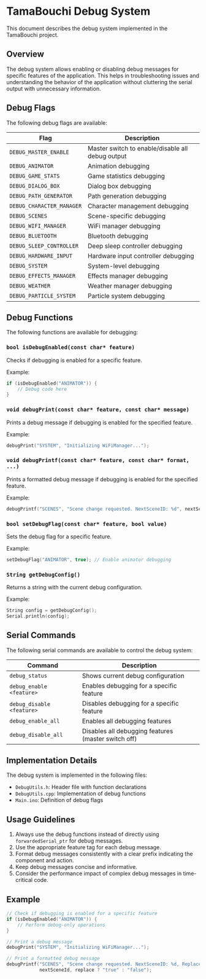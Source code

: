 # TamaBouchi Debug System

This document describes the debug system implemented in the TamaBouchi project.

## Overview

The debug system allows enabling or disabling debug messages for specific features of the application. This helps in troubleshooting issues and understanding the behavior of the application without cluttering the serial output with unnecessary information.

## Debug Flags

The following debug flags are available:

| Flag | Description |
|------|-------------|
| `DEBUG_MASTER_ENABLE` | Master switch to enable/disable all debug output |
| `DEBUG_ANIMATOR` | Animation debugging |
| `DEBUG_GAME_STATS` | Game statistics debugging |
| `DEBUG_DIALOG_BOX` | Dialog box debugging |
| `DEBUG_PATH_GENERATOR` | Path generation debugging |
| `DEBUG_CHARACTER_MANAGER` | Character management debugging |
| `DEBUG_SCENES` | Scene-specific debugging |
| `DEBUG_WIFI_MANAGER` | WiFi manager debugging |
| `DEBUG_BLUETOOTH` | Bluetooth debugging |
| `DEBUG_SLEEP_CONTROLLER` | Deep sleep controller debugging |
| `DEBUG_HARDWARE_INPUT` | Hardware input controller debugging |
| `DEBUG_SYSTEM` | System-level debugging |
| `DEBUG_EFFECTS_MANAGER` | Effects manager debugging |
| `DEBUG_WEATHER` | Weather manager debugging |
| `DEBUG_PARTICLE_SYSTEM` | Particle system debugging |

## Debug Functions

The following functions are available for debugging:

### `bool isDebugEnabled(const char* feature)`

Checks if debugging is enabled for a specific feature.

Example:
```cpp
if (isDebugEnabled("ANIMATOR")) {
    // Debug code here
}
```

### `void debugPrint(const char* feature, const char* message)`

Prints a debug message if debugging is enabled for the specified feature.

Example:
```cpp
debugPrint("SYSTEM", "Initializing WiFiManager...");
```

### `void debugPrintf(const char* feature, const char* format, ...)`

Prints a formatted debug message if debugging is enabled for the specified feature.

Example:
```cpp
debugPrintf("SCENES", "Scene change requested. NextSceneID: %d", nextSceneId);
```

### `bool setDebugFlag(const char* feature, bool value)`

Sets the debug flag for a specific feature.

Example:
```cpp
setDebugFlag("ANIMATOR", true); // Enable animator debugging
```

### `String getDebugConfig()`

Returns a string with the current debug configuration.

Example:
```cpp
String config = getDebugConfig();
Serial.println(config);
```

## Serial Commands

The following serial commands are available to control the debug system:

| Command | Description |
|---------|-------------|
| `debug_status` | Shows current debug configuration |
| `debug_enable <feature>` | Enables debugging for a specific feature |
| `debug_disable <feature>` | Disables debugging for a specific feature |
| `debug_enable_all` | Enables all debugging features |
| `debug_disable_all` | Disables all debugging features (master switch off) |

## Implementation Details

The debug system is implemented in the following files:

- `DebugUtils.h`: Header file with function declarations
- `DebugUtils.cpp`: Implementation of debug functions
- `Main.ino`: Definition of debug flags

## Usage Guidelines

1. Always use the debug functions instead of directly using `forwardedSerial_ptr` for debug messages.
2. Use the appropriate feature tag for each debug message.
3. Format debug messages consistently with a clear prefix indicating the component and action.
4. Keep debug messages concise and informative.
5. Consider the performance impact of complex debug messages in time-critical code.

## Example

```cpp
// Check if debugging is enabled for a specific feature
if (isDebugEnabled("ANIMATOR")) {
    // Perform debug-only operations
}

// Print a debug message
debugPrint("SYSTEM", "Initializing WiFiManager...");

// Print a formatted debug message
debugPrintf("SCENES", "Scene change requested. NextSceneID: %d, Replace: %s",
            nextSceneId, replace ? "true" : "false");
```